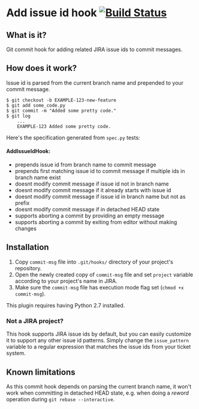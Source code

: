 # Add issue id hook [![Build Status](https://travis-ci.org/pbetkier/add-issue-id-hook.svg?branch=master)](https://travis-ci.org/pbetkier/add-issue-id-hook)

## What is it?
Git commit hook for adding related JIRA issue ids to commit messages.

## How does it work?
Issue id is parsed from the current branch name and prepended to your commit message.


    $ git checkout -b EXAMPLE-123-new-feature
    $ git add some_code.py
    $ git commit -m "Added some pretty code."
    $ git log
        ...
        EXAMPLE-123 Added some pretty code.

Here's the specification generated from ``spec.py`` tests:

#### AddIssueIdHook:
 - prepends issue id from branch name to commit message
 - prepends first matching issue id to commit message if multiple ids in branch name exist
 - doesnt modify commit message if issue id not in branch name
 - doesnt modify commit message if it already starts with issue id
 - doesnt modify commit message if issue id in branch name but not as prefix
 - doesnt modify commit message if in detached HEAD state
 - supports aborting a commit by providing an empty message
 - supports aborting a commit by exiting from editor without making changes

## Installation
1. Copy ``commit-msg`` file into ``.git/hooks/`` directory of your project's repository.
1. Open the newly created copy of ``commit-msg`` file and set ``project`` variable according to your project's name in JIRA.
1. Make sure the ``commit-msg`` file has execution mode flag set (``chmod +x commit-msg``).

This plugin requires having Python 2.7 installed.

### Not a JIRA project?

This hook supports JIRA issue ids by default, but you can easily customize it to support any other issue id patterns. Simply change the ``issue_pattern`` variable to a regular expression that matches the issue ids from your ticket system.

## Known limitations
As this commit hook depends on parsing the current branch name, it won't work when committing in detached HEAD state, e.g. when doing a *reword* operation during ``git rebase --interactive``.
